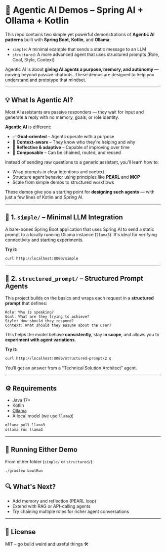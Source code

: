 # 🤖 Agentic AI Demos – Spring AI + Ollama + Kotlin

This repo contains two simple yet powerful demonstrations of **Agentic AI patterns** built with **Spring Boot**, **Kotlin**, and **Ollama**:

- `simple`: A minimal example that sends a static message to an LLM
- `structured`: A more advanced agent that uses structured prompts (Role, Goal, Style, Context)

Agentic AI is about **giving AI agents a purpose, memory, and autonomy** — moving beyond passive chatbots. These demos are designed to help you understand and prototype that mindset.

---

## 💡 What Is Agentic AI?

Most AI assistants are passive responders — they wait for input and generate a reply with no memory, goals, or role identity.

**Agentic AI** is different:

- ✅ **Goal-oriented** – Agents operate with a purpose
- 🧠 **Context-aware** – They know who they're helping and why
- 🔁 **Reflective & adaptive** – Capable of improving over time
- 🧩 **Composable** – Can be chained, routed, and reused

Instead of sending raw questions to a generic assistant, you’ll learn how to:

- Wrap prompts in clear intentions and context
- Structure agent behavior using principles like **PEARL** and **MCP**
- Scale from simple demos to structured workflows

These demos give you a starting point for **designing such agents** — with just a few lines of Kotlin and Spring AI.


---

## 🌱 1. `simple/` – Minimal LLM Integration

A bare-bones Spring Boot application that uses Spring AI to send a static prompt to a locally running Ollama instance (`llama3`). It's ideal for verifying connectivity and starting experiments.

**Try it:**

```bash
curl http://localhost:8080/simple
```

---

## 🧱 2. `structured_prompt/` – Structured Prompt Agents

This project builds on the basics and wraps each request in a **structured prompt** that defines:

```
Role: Who is speaking?
Goal: What are they trying to achieve?
Style: How should they respond?
Context: What should they assume about the user?
```

This helps the model behave **consistently**, stay **in scope**, and allows you to **experiment with agent variations**.

**Try it:**

```bash
curl http://localhost:8080/structured-prompt/2 q
```

You’ll get an answer from a "Technical Solution Architect" agent.

---

## ⚙️ Requirements

- Java 17+
- Kotlin
- [Ollama](https://ollama.com)
- A local model (we use `llama3`)

```bash
ollama pull llama3
ollama run llama3
```

---

## 🚀 Running Either Demo

From either folder (`simple/` or `structured/`):

```bash
./gradlew bootRun
```


## 🔍 What's Next?

- Add memory and reflection (PEARL loop)
- Extend with RAG or API-calling agents
- Try chaining multiple roles for richer agent conversations

---

## 🪪 License

MIT – go build weird and useful things 🛠️
